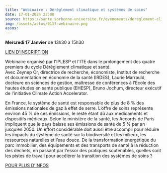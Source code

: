 ```yaml
---
title: "Webinaire : Dérèglement climatique et systèmes de soins"
date: 17-01-2024 23:00
source: https://sante.sorbonne-universite.fr/evenements/dereglement-climatique-et-systemes-de-soins
img: /assets/actus/0117-webinaire.png
assos:
---
```


__Mercredi 17 Janvier__ de 13h30 à 15h30

[LIEN D'INSCRIPTION](https://lime3-app2.sorbonne-universite.fr/index.php/679919)

Webinaire organisé par l'IPLESP et  l'ITE dans le prolongement des quatre premiers du cycle Dérèglement climatique et santé.  
Avec Zeynep Or, directrice de recherche, économiste, Institut de recherche et documentation en économie de la santé (IRDES), Laurie Marrauld, docteure en sciences de gestion, maîtresse de conférences à l’Ecole des hautes études en santé publique (EHESP), Bruno Jochum, directeur exécutif de l'initiative Climate Action Accelerator.

En France, le système de santé est responsable de plus de 8 % des émissions nationales de gaz à effet de serre. L’offre de soins représente environ 45 % de ces émissions, le reste étant dû aux médicaments et dispositifs médicaux. Selon le ministère de la santé, les Accords de Paris impliquent que le pays baisse ses émissions de santé de 5 % par an jusqu’en 2050. Un effort considérable doit aussi être accompli pour réduire les impacts du système de santé sur la biodiversité et les  milieux, les ressources naturelles et l’eau douce. De la transformation énergétique du parc immobilier, des équipements et des transports de santé à la réduction des déchets, en passant par l'essor des pratiques soutenables, quelles sont les pistes de travail pour accélérer la transition des systèmes de soins ?

[POUR PLUS D'INFOS](https://sante.sorbonne-universite.fr/evenements/dereglement-climatique-et-systemes-de-soins)